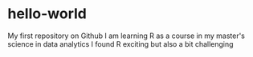 # hello-world
My first repository on Github
I am learning R as a course in my master's science in data analytics 
I found R exciting but also a bit challenging
